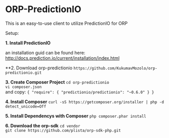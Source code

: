ORP-PredictionIO
================

This is an easy-to-use client to utilize PredictionIO for ORP


Setup:

**1. Install PredictionIO**

an installation guid can be found here: http://docs.prediction.io/current/installation/index.html

**2. Download orp-predictionio
`https://github.com/KukumavMozolo/orp-predictionio.git`<br>


**3. Create Composer Project**
`cd orp-predictionio`<br>
`vi composer.json`<br>
and copy:
`{
    "require": {
        "predictionio/predictionio": "~0.6.0"
    }
}`<br>

**4. Install Composer**
`curl -sS https://getcomposer.org/installer | php -d detect_unicode=Off`<br>

**5. Install Dependencys with Composer**
`php composer.phar install`<br>

**6. Download the orp-sdk**
`cd vendor`<br>
`git clone https://github.com/plista/orp-sdk-php.git`<br>

